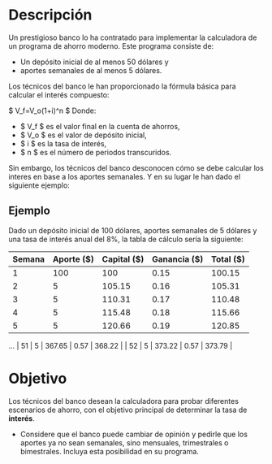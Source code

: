 # Descripción
Un prestigioso banco lo ha contratado para implementar la calculadora de un programa de ahorro moderno. 
Este programa consiste de:
* Un depósito inicial de al menos 50 dólares y
* aportes semanales de al menos 5 dólares.

Los técnicos del banco le han proporcionado la fórmula básica para calcular el interés compuesto:

$ V_f=V_o(1+i)^n $
Donde:
* $ V_f $ es el valor final en la cuenta de ahorros,
* $ V_o $ es el valor de depósito inicial,
* $ i $ es la tasa de interés,
* $ n $ es el número de periodos transcuridos.


Sin embargo, los técnicos del banco desconocen cómo se debe calcular los interes en base a los aportes semanales. Y en su lugar le han dado el siguiente ejemplo:

## Ejemplo
Dado un depósito inicial de 100 dólares, aportes semanales de 5 dólares y una tasa de interés anual del 8%, la tabla de cálculo sería la siguiente:

|  Semana  |  Aporte ($)  |  Capital ($)  |  Ganancia ($)  |  Total ($)  |
|  ---     |         ---  |          ---  |           ---  |        ---  |
|  1  |  100 |   100        |   0.15    |   100.15  |
|  2  |  5   |   105.15     |   0.16    |   105.31  |
|  3  |  5   |   110.31     |   0.17    |   110.48  |
|  4  |  5   |   115.48     |   0.18    |   115.66  |
|  5  |  5   |   120.66     |   0.19    |   120.85  |
...
|  51  |  5  |   367.65     |   0.57    |   368.22  |
|  52  |  5  |   373.22     |   0.57    |   373.79  |


# Objetivo
Los técnicos del banco desean la calculadora para probar diferentes escenarios de ahorro, con el objetivo principal de determinar la tasa de **interés**. 

* Considere que el banco puede cambiar de opinión y pedirle que los aportes ya no sean semanales, sino mensuales, trimestrales o bimestrales. Incluya esta posibilidad en su programa.
